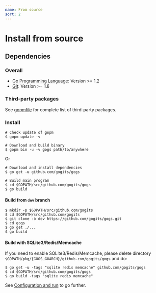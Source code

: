 ```yaml
---
name: From source
sort: 2
---
```


# Install from source

## Dependencies

### Overall

- [Go Programming Language](http://golang.org): Version >= 1.2
- [Git](http://git-scm.com): Version >= 1.8


### Third-party packages

See [gopmfile](https://github.com/gogits/gogs/blob/master/.gopmfile) for complete list of third-party packages.

### Install

```
# Check update of gopm
$ gopm update -v

# Download and build binary
$ gopm bin -u -v gogs path/to/anywhere
```

Or

```
# Download and install dependencies
$ go get -u github.com/gogits/gogs

# Build main program
$ cd $GOPATH/src/github.com/gogits/gogs
$ go build
```

#### Build from `dev` branch

```
$ mkdir -p $GOPATH/src/github.com/gogits
$ cd $GOPATH/src/github.com/gogits
$ git clone -b dev https://github.com/gogits/gogs.git
$ cd gogs
$ go get ./...
$ go build
```

#### Build with SQLite3/Redis/Memcache

If you need to enable SQLite3/Redis/Memcache, please delete directory `$GOPATH/pkg/{GOOS_GOARCH}/github.com/gogits/gogs` and do:

```
$ go get -u -tags "sqlite redis memcache" github.com/gogits/gogs
$ cd $GOPATH/src/github.com/gogits/gogs
$ go build -tags "sqlite redis memcache"
```

See [Configuration and run](configuration_and_run.md) to go further.
